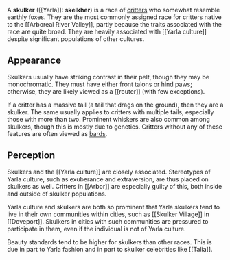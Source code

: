A **skulker** ([[Yarla]]: **skelkher**) is a race of [critters](Critter.md) who somewhat resemble earthly foxes. They are the most commonly assigned race for critters native to the [[Arboreal River Valley]], partly because the traits associated with the race are quite broad. They are heavily associated with [[Yarla culture]] despite significant populations of other cultures.
## Appearance
Skulkers usually have striking contrast in their pelt, though they may be monochromatic. They must have either front talons or hind paws; otherwise, they are likely viewed as a [[router]] (with few exceptions).

If a critter has a massive tail (a tail that drags on the ground), then they are a skulker. The same usually applies to critters with multiple tails, especially those with more than two. Prominent whiskers are also common among skulkers, though this is mostly due to genetics. Critters without any of these features are often viewed as [bards](Bards.md).
## Perception
Skulkers and the [[Yarla culture]] are closely associated. Stereotypes of Yarla culture, such as exuberance and extraversion, are thus placed on skulkers as well. Critters in [[Arbor]] are especially guilty of this, both inside and outside of skulker populations.

Yarla culture and skulkers are both so prominent that Yarla skulkers tend to live in their own communities within cities, such as [[Skulker Village]] in [[Doveport]]. Skulkers in cities with such communities are pressured to participate in them, even if the individual is not of Yarla culture.

Beauty standards tend to be higher for skulkers than other races. This is due in part to Yarla fashion and in part to skulker celebrities like [[Talia]].